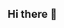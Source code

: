 ## Hi there 👋

<!--
## 🖥️ Entornos de Desarrollo
Proyectos varios relacionados con la configuración y optimización de entornos de desarrollo.

### Proyectos 
- **[Proyecto: Calculadora baásica con tests unitarios](https://github.com/AVegMor/Calculator)**
  - Tecnologías: Java, Sonarqube, JUnit.

- **[Proyecto: Coche](https://github.com/AVegMor/CocheCalidad)**
  - Descripción: Un objeto Coche en el cual se han de detectar las posibles mejoras relacionadas con la mejora de calidad del código.
  - Tecnologías:  Java, Sonarqube, JUnit.

- **[Proyecto: Tienda Online](https://github.com/AVegMor/TiendaOnlineCalidad)**
  - Descripción: Una tienda online en la cual se han de detectar las posibles mejoras relacionadas con la mejora de calidad del código.
  - Tecnologías: Java, Sonarqube, JUnit.
---

## 🌐 Desarrollo Web en Entorno Servidor
Proyectos desarrollados en **PHP**.

### Proyectos
- **[Proyecto: Número secreto sin uso de sesiones ni cookies](https://github.com/AVegMor/numero_secreto)**
  - Descripción: Una aplicación web para adivinar un número secreto sin usar cookies ni sesiones.
  - Tecnologías: PHP.

- **[Proyecto: Número secreto usando cookies y sesiones](https://github.com/tu-usuario/proyecto4)**
  - Descripción: Una aplicación web para adivinar un número secreto usando sesiones.
  - Tecnologías: PHP.

- **[Proyecto: 🛠️ MiniSolitario Plantilla](https://github.com/AVegMor/miniSolitarioTodo)**
  - Descripción: Plantilla para resolver el juego del solitario versión mini.
  - Tecnologías: PHP.
  - Este proyecto está basado en uno de los ejemplos proporcionados en [Mclibre](https://www.mclibre.org/). 

- **[Proyecto: MiniSolitario Posible Solución](https://github.com/AVegMor/miniSolitario)**
  - Descripción: Posible solución para resolver el juego del solitario versión mini.
  - Tecnologías: PHP.
  - Este proyecto está basado en uno de los ejemplos proporcionados en [Mclibre](https://www.mclibre.org/).
  
- **[Proyecto: 🛠️ Login sin Acceso a BD Plantilla](https://github.com/AVegMor/form-sesion---plantilla)**
  - Descripción: Plantilla para un login simple sin BD.
  - Tecnologías: PHP.

- **[Proyecto: Login sin Acceso a BD Posible Solución](https://github.com/AVegMor/form-sesion)**
  - Descripción: Posible solución para un login simple sin BD.
  - Tecnologías: PHP.

- **[Proyecto: Login Posible Solución](https://github.com/AVegMor/login_PDO)**
  - Descripción: Posible solución  para un login simple con acceso a BD usando MySQL y PDO.
  - Tecnologías: PHP, MySQL, PDO.

 - **[Proyecto: Clientes (CRUD)](https://github.com/AVegMor/GestClient)**
 - **[Proyecto: Clientes (CRUD)](https://github.com/AVegMor/GestClientObjeto)**
  - Descripción: Plantilla para un login simple con acceso a BD usando MySQL y PDO.
  - Tecnologías: PHP, MySQL, PDO.

- **[Proyecto: 🛠️ Biblioteca MVC Plantilla](https://github.com/AVegMor/bibliotecaPlantilla)**
  - Descripción: Plantilla para una gestión de una biblioteca.
  - Tecnologías: PHP, MySQL, PDO.
  - Inspiración: Este proyecto está basado en el ejemplo proporcionado en [IES Celia - Introducción a MVC](https://iescelia.org/docs/dwes/_site/mvc/).
  
- **[Proyecto: Biblioteca MVC](https://github.com/AVegMor/bibliotecav4)**
  - Descripción: Posible solución para una gestión de una biblioteca.
  - Tecnologías: PHP, MySQL, PDO.
  - Este proyecto está basado en el ejemplo proporcionado en [IES Celia - Introducción a MVC](https://iescelia.org/docs/dwes/_site/mvc/).
  
---

## 📱 Programación Multimedia y Dispositivos Móviles
Proyectos desarrollados utilizando **Kotlin** y **Jetpack Compose**.

### Proyectos
- **[Proyecto 1: Automatización de Tareas](https://github.com/tu-usuario/proyecto5)**
  - Descripción: Scripts para automatizar procesos de desarrollo como despliegues y pruebas.
  - Tecnologías: Bash, Python.

- **[Proyecto 2: Entorno Dockerizado](https://github.com/tu-usuario/proyecto6)**
  - Descripción: Configuración de un entorno de desarrollo completo utilizando Docker.
  - Tecnologías: Docker, Docker Compose.

---
<!--
**AVegMor/AVegMor** is a ✨ _special_ ✨ repository because its `README.md` (this file) appears on your GitHub profile.

Here are some ideas to get you started:

- 🔭 I’m currently working on ...
- 🌱 I’m currently learning ...
- 👯 I’m looking to collaborate on ...
- 🤔 I’m looking for help with ...
- 💬 Ask me about ...
- 📫 How to reach me: ...
- 😄 Pronouns: ...
- ⚡ Fun fact: ...
-->
